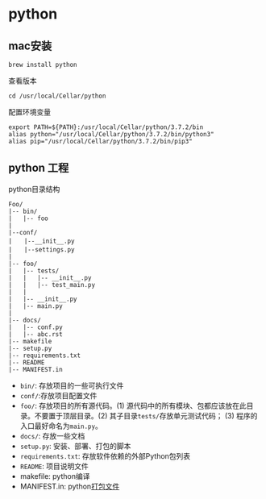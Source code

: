 # python 

## mac安装

```shell
brew install python
```

查看版本

```
cd /usr/local/Cellar/python
```

配置环境变量

```shell
export PATH=${PATH}:/usr/local/Cellar/python/3.7.2/bin
alias python="/usr/local/Cellar/python/3.7.2/bin/python3"
alias pip="/usr/local/Cellar/python/3.7.2/bin/pip3"

```



## python 工程

python目录结构

```
Foo/
|-- bin/
|   |-- foo
|
|--conf/
|　　|--__init__.py
|　　|--settings.py
|
|-- foo/
|   |-- tests/
|   |   |-- __init__.py
|   |   |-- test_main.py
|   |
|   |-- __init__.py
|   |-- main.py
|
|-- docs/
|   |-- conf.py
|   |-- abc.rst
|-- makefile
|-- setup.py
|-- requirements.txt
|-- README
|-- MANIFEST.in
```

- `bin/`: 存放项目的一些可执行文件
- ```conf/```:存放项目配置文件
- `foo/`: 存放项目的所有源代码。(1) 源代码中的所有模块、包都应该放在此目录。不要置于顶层目录。(2) 其子目录`tests/`存放单元测试代码； (3) 程序的入口最好命名为`main.py`。
- `docs/`: 存放一些文档
- `setup.py`: 安装、部署、打包的脚本
- `requirements.txt`: 存放软件依赖的外部Python包列表
- `README`: 项目说明文件
- makefile: python编译
- MANIFEST.in: python[打包文件](https://docs.python.org/2/distutils/sourcedist.html)

